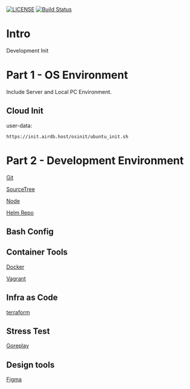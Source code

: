 [![LICENSE](https://img.shields.io/badge/license-airdb.host-blue.svg)](https://github.com/airdb)
[![Build Status](https://travis-ci.org/airdb/docker.svg?branch=master)](https://travis-ci.org/airdb/docker)

# Intro
Development Init


# Part 1 - OS Environment
Include Server and Local PC Environment.

## Cloud Init

user-data:
```
https://init.airdb.host/osinit/ubuntu_init.sh
```


# Part 2 - Development Environment

[Git](cmd/git.md)

[SourceTree](https://www.sourcetreeapp.com/)

[Node](cmd/node.md)

[Helm Repo](https://www.airdb.com/helm/)

## Bash Config

## Container Tools

[Docker](cmd/docker.md)

[Vagrant](cmd/vagrant.md)

## Infra as Code

[terraform](https://www.terraform.io/docs/providers)

## Stress Test

[Goreplay](https://github.com/buger/goreplay)

## Design tools
[Figma](https://www.figma.com)
